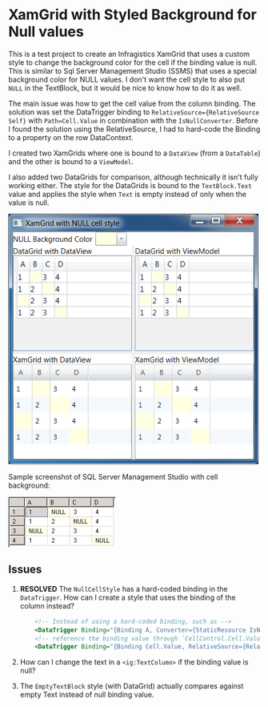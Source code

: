﻿# XamGrid with Styled Background for Null values

This is a test project to create an Infragistics XamGrid that uses a custom style to
change the background color for the cell if the binding value is null. This is similar
to Sql Server Management Studio (SSMS) that uses a special background color for NULL values.
I don't want the cell style to also put `NULL` in the TextBlock, but it would be nice 
to know how to do it as well.

The main issue was how to get the cell value from the column binding. The solution was
set the DataTrigger binding to `RelativeSource={RelativeSource Self}` with
`Path=Cell.Value` in combination with the `IsNullConverter`. Before I found the solution
using the RelativeSource, I had to hard-code the Binding to a property on the row DataContext.

I created two XamGrids where one is bound to a `DataView` (from a `DataTable`) and the
other is bound to a `ViewModel`.

I also added two DataGrids for comparison, although technically it isn't fully working
either. The style for the DataGrids is bound to the `TextBlock.Text` value and applies
the style when `Text` is empty instead of only when the value is null.

![MainWindow Screenshot](Images/MainWindow.png)

Sample screenshot of SQL Server Management Studio with cell background:

![SSMS Grid with NULL](Images/SSMS_Results.png)

## Issues

1. **RESOLVED** The `NullCellStyle` has a hard-coded binding in the `DataTrigger`. How can I create
a style that uses the binding of the column instead?


    ```xml
        <!-- Instead of using a hard-coded binding, such as -->
        <DataTrigger Binding="{Binding A, Converter={StaticResource IsNullConverter}}" Value="True">
        <!-- reference the binding value through `CellControl.Cell.Value` -->
        <DataTrigger Binding="{Binding Cell.Value, RelativeSource={RelativeSource Self}, Converter={StaticResource IsNullConverter}}" Value="True">
    ```

2. How can I change the text in a `<ig:TextColumn>` if the binding value is null?

3. The `EmptyTextBlock` style (with DataGrid) actually compares against empty Text instead of null binding value.

